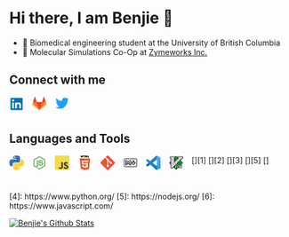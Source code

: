 # Hi there, I am Benjie 👋
- 📓 Biomedical engineering student at the University of British Columbia
- 🚀 Molecular Simulations Co-Op at [Zymeworks Inc.](https://www.zymeworks.com/)


## Connect with me
<a href="https://www.linkedin.com/in/benjamin-mcmaster/">
    <img alt="LinkedIn" align="left" width="26px" style="margin-right:15px" src="assets/linkedin.png" />
</a>
<a href="https://gitlab.com/benjiemc">
    <img alt="Gitlab" align="left" width="26px" style="margin-right:15px" src="assets/gitlab.png" />
</a>
<a href="https://twitter.com/BenjieMcmaster">
    <img alt="Twitter" align="left" width="26px" style="margin-right:15px" src="assets/twitter.png" />
</a>

</br>
</br>

## Languages and Tools
[<img alt="Python" align="left" width="26px" style="margin-right:15px" src="assets/python.png" />][1]
[<img alt="Node.js" align="left" width="26px" style="margin-right:15px" src="assets/nodejs.png" />][2]
[<img alt="JavaScript" align="left" width="26px" style="margin-right:15px" src="assets/js.png" />][3]
<img alt="HTML5" align="left" width="26px" style="margin-right:15px" src="assets/html.png" />
[<img alt="Git" align="left" width="26px" style="margin-right:15px" src="assets/git.png" />][5]
[<img alt="Markdown" align="left" width="26px" style="margin-right:15px" src="assets/markdown.png" />]
[<img alt="Visual Studio Code" align="left" width="26px" style="margin-right:15px" src="assets/vscode.png" />][7]
[<img alt="Vim" align="left" width="26px" style="margin-right:15px" src="assets/vim.png" />][8]

</br>
</br>
[4]: https://www.python.org/
[5]: https://nodejs.org/
[6]: https://www.javascript.com/

[7]: https://git-scm.com/

[8]: https://code.visualstudio.com/
[9]: https://www.vim.org/


[![Benjie's Github Stats](https://github-readme-stats.vercel.app/api?username=benjiemc)](https://github.com/anuraghazra/github-readme-stats)
